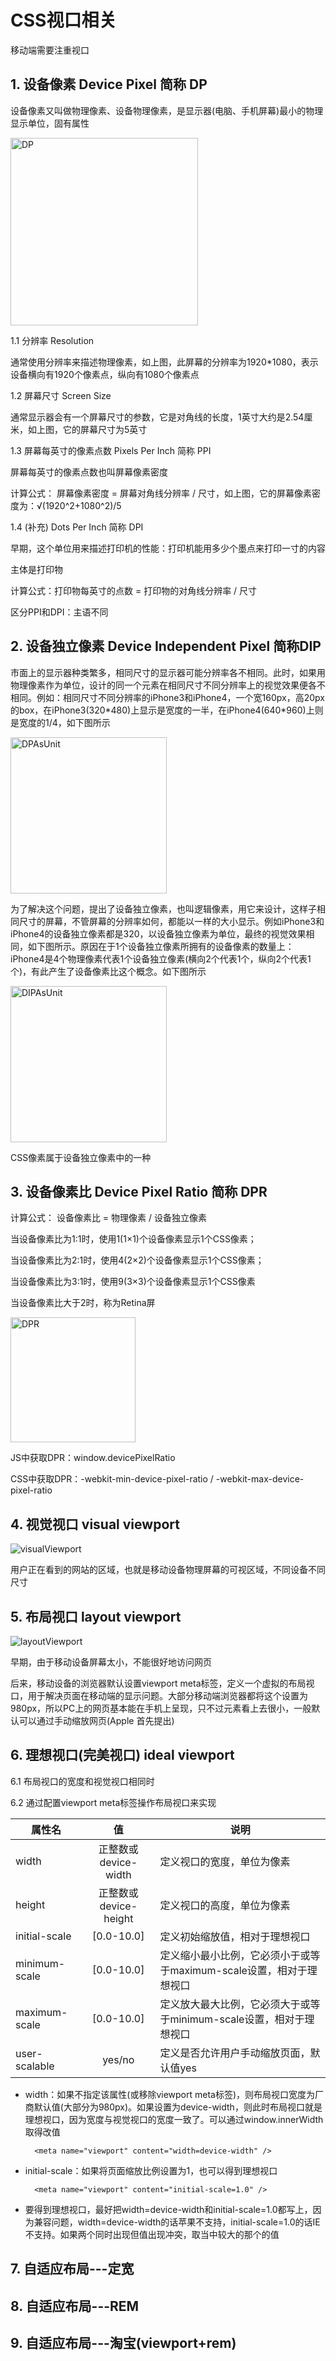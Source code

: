 # CSS视口相关

移动端需要注重视口

## 1. 设备像素 Device Pixel 简称 DP

设备像素又叫做物理像素、设备物理像素，是显示器(电脑、手机屏幕)最小的物理显示单位，固有属性 

<img height="300px" src="./images/devicePixel.jpg" alt="DP"/>

1.1 分辨率 Resolution

通常使用分辨率来描述物理像素，如上图，此屏幕的分辨率为1920*1080，表示设备横向有1920个像素点，纵向有1080个像素点

1.2 屏幕尺寸 Screen Size

通常显示器会有一个屏幕尺寸的参数，它是对角线的长度，1英寸大约是2.54厘米，如上图，它的屏幕尺寸为5英寸

1.3 屏幕每英寸的像素点数 Pixels Per Inch 简称 PPI

屏幕每英寸的像素点数也叫屏幕像素密度
    
计算公式： 屏幕像素密度 = 屏幕对角线分辨率 / 尺寸，如上图，它的屏幕像素密度为：√(1920^2+1080^2)/5

1.4 (补充) Dots Per Inch 简称 DPI

早期，这个单位用来描述打印机的性能：打印机能用多少个墨点来打印一寸的内容

主体是打印物

计算公式：打印物每英寸的点数 = 打印物的对角线分辨率 / 尺寸

区分PPI和DPI：主语不同

## 2. 设备独立像素 Device Independent Pixel 简称DIP

市面上的显示器种类繁多，相同尺寸的显示器可能分辨率各不相同。此时，如果用物理像素作为单位，设计的同一个元素在相同尺寸不同分辨率上的视觉效果便各不相同。例如：相同尺寸不同分辨率的iPhone3和iPhone4，一个宽160px，高20px的box，在iPhone3(320\*480)上显示是宽度的一半，在iPhone4(640\*960)上则是宽度的1/4，如下图所示

<img height="250px" src="./images/DPAsUnit.png" alt="DPAsUnit"/>

为了解决这个问题，提出了设备独立像素，也叫逻辑像素，用它来设计，这样子相同尺寸的屏幕，不管屏幕的分辨率如何，都能以一样的大小显示。例如iPhone3和iPhone4的设备独立像素都是320，以设备独立像素为单位，最终的视觉效果相同，如下图所示。原因在于1个设备独立像素所拥有的设备像素的数量上：iPhone4是4个物理像素代表1个设备独立像素(横向2个代表1个，纵向2个代表1个)，有此产生了设备像素比这个概念。如下图所示

<img height="250px" src="./images/DIPAsUnit.png" alt="DIPAsUnit"/>

CSS像素属于设备独立像素中的一种

## 3. 设备像素比 Device Pixel Ratio 简称 DPR

计算公式： 设备像素比 = 物理像素 / 设备独立像素

当设备像素比为1:1时，使用1(1×1)个设备像素显示1个CSS像素；

当设备像素比为2:1时，使用4(2×2)个设备像素显示1个CSS像素；

当设备像素比为3:1时，使用9(3×3)个设备像素显示1个CSS像素

当设备像素比大于2时，称为Retina屏

<img height="200px" src="./images/DPR.png" alt="DPR"/>

JS中获取DPR：window.devicePixelRatio

CSS中获取DPR：-webkit-min-device-pixel-ratio / -webkit-max-device-pixel-ratio

## 4. 视觉视口 visual viewport

![visualViewport](./images/visualViewport.png)

用户正在看到的网站的区域，也就是移动设备物理屏幕的可视区域，不同设备不同尺寸

## 5. 布局视口 layout viewport

![layoutViewport](./images/layoutViewport.png)

早期，由于移动设备屏幕太小，不能很好地访问网页

后来，移动设备的浏览器默认设置viewport meta标签，定义一个虚拟的布局视口，用于解决页面在移动端的显示问题。大部分移动端浏览器都将这个设置为980px，所以PC上的网页基本能在手机上呈现，只不过元素看上去很小，一般默认可以通过手动缩放网页(Apple 首先提出)

## 6. 理想视口(完美视口) ideal viewport

6.1 布局视口的宽度和视觉视口相同时

6.2 通过配置viewport meta标签操作布局视口来实现

属性名|值|说明
--|:--:|--
width|正整数或device-width|定义视口的宽度，单位为像素
height|正整数或device-height|定义视口的高度，单位为像素
initial-scale|[0.0-10.0]|定义初始缩放值，相对于理想视口
minimum-scale|[0.0-10.0]|定义缩小最小比例，它必须小于或等于maximum-scale设置，相对于理想视口
maximum-scale|[0.0-10.0]|定义放大最大比例，它必须大于或等于minimum-scale设置，相对于理想视口
user-scalable|yes/no|定义是否允许用户手动缩放页面，默认值yes

- width：如果不指定该属性(或移除viewport meta标签)，则布局视口宽度为厂商默认值(大部分为980px)。如果设置为device-width，则此时布局视口就是理想视口，因为宽度与视觉视口的宽度一致了。可以通过window.innerWidth取得改值

        <meta name="viewport" content="width=device-width" />

- initial-scale：如果将页面缩放比例设置为1，也可以得到理想视口

        <meta name="viewport" content="initial-scale=1.0" />

- 要得到理想视口，最好把width=device-width和initial-scale=1.0都写上，因为兼容问题，width=device-width的话苹果不支持，initial-scale=1.0的话IE不支持。如果两个同时出现但值出现冲突，取当中较大的那个的值

## 7. 自适应布局---定宽

## 8. 自适应布局---REM

## 9. 自适应布局---淘宝(viewport+rem)


